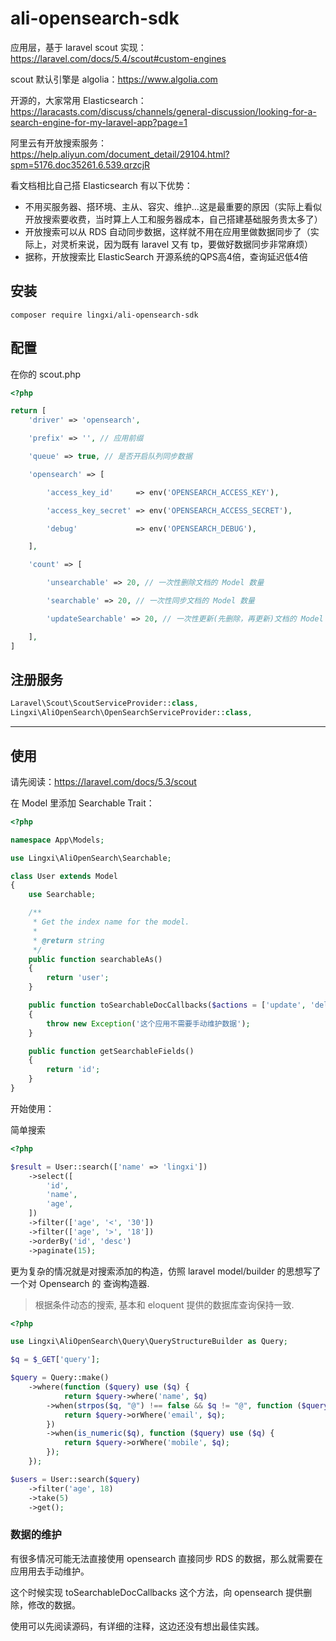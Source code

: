 # ali-opensearch-sdk

应用层，基于 laravel scout 实现：https://laravel.com/docs/5.4/scout#custom-engines

scout 默认引擎是 algolia：https://www.algolia.com

开源的，大家常用 Elasticsearch：https://laracasts.com/discuss/channels/general-discussion/looking-for-a-search-engine-for-my-laravel-app?page=1

阿里云有开放搜索服务：https://help.aliyun.com/document_detail/29104.html?spm=5176.doc35261.6.539.qrzcjR

看文档相比自己搭 Elasticsearch 有以下优势：

- 不用买服务器、搭环境、主从、容灾、维护...这是最重要的原因（实际上看似开放搜索要收费，当时算上人工和服务器成本，自己搭建基础服务贵太多了）
- 开放搜索可以从 RDS 自动同步数据，这样就不用在应用里做数据同步了（实际上，对灵析来说，因为既有 laravel 又有 tp，要做好数据同步非常麻烦）
- 据称，开放搜索比 ElasticSearch 开源系统的QPS高4倍，查询延迟低4倍

## 安装

```shell
composer require lingxi/ali-opensearch-sdk
```

## 配置

在你的 scout.php

```php
<?php

return [
    'driver' => 'opensearch',

    'prefix' => '', // 应用前缀

    'queue' => true, // 是否开启队列同步数据

    'opensearch' => [

        'access_key_id'     => env('OPENSEARCH_ACCESS_KEY'),

        'access_key_secret' => env('OPENSEARCH_ACCESS_SECRET'),

        'debug'             => env('OPENSEARCH_DEBUG'),

    ],

    'count' => [

        'unsearchable' => 20, // 一次性删除文档的 Model 数量

        'searchable' => 20, // 一次性同步文档的 Model 数量

        'updateSearchable' => 20, // 一次性更新(先删除，再更新)文档的 Model 数量

    ],
]
```

## 注册服务

```php
Laravel\Scout\ScoutServiceProvider::class,
Lingxi\AliOpenSearch\OpenSearchServiceProvider::class,
```

---

## 使用

请先阅读：https://laravel.com/docs/5.3/scout

在 Model 里添加 Searchable Trait：

```php
<?php

namespace App\Models;

use Lingxi\AliOpenSearch\Searchable;

class User extends Model
{
    use Searchable;

    /**
     * Get the index name for the model.
     *
     * @return string
     */
    public function searchableAs()
    {
        return 'user';
    }

    public function toSearchableDocCallbacks($actions = ['update', 'delete'])
    {
        throw new Exception('这个应用不需要手动维护数据');
    }

    public function getSearchableFields()
    {
        return 'id';
    }
}
```

开始使用：

简单搜索

```php
<?php

$result = User::search(['name' => 'lingxi'])
    ->select([
        'id',
        'name',
        'age',
    ])
    ->filter(['age', '<', '30'])
    ->filter(['age', '>', '18'])
    ->orderBy('id', 'desc')
    ->paginate(15);
```

更为复杂的情况就是对搜索添加的构造，仿照 laravel model/builder 的思想写了一个对 Opensearch 的 查询构造器.

> 根据条件动态的搜索, 基本和 eloquent 提供的数据库查询保持一致.

```php
<?php

use Lingxi\AliOpenSearch\Query\QueryStructureBuilder as Query;

$q = $_GET['query'];

$query = Query::make()
    ->where(function ($query) use ($q) {
            return $query->where('name', $q)
        ->when(strpos($q, "@") !== false && $q != "@", function ($query) use ($q) {
            return $query->orWhere('email', $q);
        })
        ->when(is_numeric($q), function ($query) use ($q) {
            return $query->orWhere('mobile', $q);
        });
    });

$users = User::search($query)
    ->filter('age', 18)
    ->take(5)
    ->get();
```

### 数据的维护

有很多情况可能无法直接使用 opensearch 直接同步 RDS 的数据，那么就需要在应用用去手动维护。

这个时候实现 toSearchableDocCallbacks 这个方法，向 opensearch 提供删除，修改的数据。

使用可以先阅读源码，有详细的注释，这边还没有想出最佳实践。

